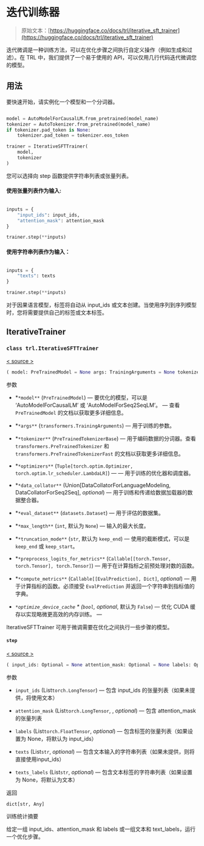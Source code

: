 # 迭代训练器

> 原始文本：[https://huggingface.co/docs/trl/iterative_sft_trainer](https://huggingface.co/docs/trl/iterative_sft_trainer)

迭代微调是一种训练方法，可以在优化步骤之间执行自定义操作（例如生成和过滤）。在 TRL 中，我们提供了一个易于使用的 API，可以仅用几行代码迭代微调您的模型。

## 用法

要快速开始，请实例化一个模型和一个分词器。

```py

model = AutoModelForCausalLM.from_pretrained(model_name)
tokenizer = AutoTokenizer.from_pretrained(model_name)
if tokenizer.pad_token is None:
    tokenizer.pad_token = tokenizer.eos_token

trainer = IterativeSFTTrainer(
    model,
    tokenizer
)

```

您可以选择向 step 函数提供字符串列表或张量列表。

#### 使用张量列表作为输入:

```py

inputs = {
    "input_ids": input_ids,
    "attention_mask": attention_mask
}

trainer.step(**inputs)

```

#### 使用字符串列表作为输入：

```py

inputs = {
    "texts": texts
}

trainer.step(**inputs)

```

对于因果语言模型，标签将自动从 input_ids 或文本创建。当使用序列到序列模型时，您将需要提供自己的标签或文本标签。

## IterativeTrainer

### `class trl.IterativeSFTTrainer`

[< source >](https://github.com/huggingface/trl/blob/v0.7.10/trl/trainer/iterative_sft_trainer.py#L39)

```py
( model: PreTrainedModel = None args: TrainingArguments = None tokenizer: PreTrainedTokenizerBase = None optimizers: Tuple = (None, None) data_collator: Optional = None eval_dataset: Union = None max_length: Optional = None truncation_mode: Optional = 'keep_end' preprocess_logits_for_metrics: Optional = None compute_metrics: Optional = None optimize_device_cache: Optional = False )
```

参数

+   *`*model**` (`PreTrainedModel`) — 要优化的模型，可以是 ‘AutoModelForCausalLM’ 或 ‘AutoModelForSeq2SeqLM’。 — 查看 `PreTrainedModel` 的文档以获取更多详细信息。

+   *`*args**` (`transformers.TrainingArguments`) — 用于训练的参数。

+   *`*tokenizer**` (`PreTrainedTokenizerBase`) — 用于编码数据的分词器。查看 `transformers.PreTrainedTokenizer` 和 `transformers.PreTrainedTokenizerFast` 的文档以获取更多详细信息。

+   *`*optimizers**` (`Tuple[torch.optim.Optimizer, torch.optim.lr_scheduler.LambdaLR]`) — — 用于训练的优化器和调度器。

+   *`*data_collator**` (Union[DataCollatorForLanguageModeling, DataCollatorForSeq2Seq], *optional*) — 用于训练和传递给数据加载器的数据整合器。

+   *`*eval_dataset**` (`datasets.Dataset`) — 用于评估的数据集。

+   *`*max_length**` (`int`, 默认为 `None`) — 输入的最大长度。

+   *`*truncation_mode**` (`str`, 默认为 `keep_end`) — 使用的截断模式，可以是 `keep_end` 或 `keep_start`。

+   *`*preprocess_logits_for_metrics**` (`Callable[[torch.Tensor, torch.Tensor], torch.Tensor]`) — 用于在计算指标之前预处理对数的函数。

+   *`*compute_metrics**` (`Callable[[EvalPrediction], Dict]`, *optional*) — 用于计算指标的函数。必须接受 `EvalPrediction` 并返回一个字符串到指标值的字典。

+   *`*optimize_device_cache` * *(`bool`,* optional*, 默认为 `False`) — 优化 CUDA 缓存以实现略微更高效的内存训练。 —

IterativeSFTTrainer 可用于微调需要在优化之间执行一些步骤的模型。

#### `step`

[< source >](https://github.com/huggingface/trl/blob/v0.7.10/trl/trainer/iterative_sft_trainer.py#L229)

```py
( input_ids: Optional = None attention_mask: Optional = None labels: Optional = None texts: Optional = None texts_labels: Optional = None ) → export const metadata = 'undefined';dict[str, Any]
```

参数

+   `input_ids` (List`torch.LongTensor`) — 包含 input_ids 的张量列表（如果未提供，将使用文本）

+   `attention_mask` (List`torch.LongTensor`, , *optional*) — 包含 attention_mask 的张量列表

+   `labels` (List`torch.FloatTensor`, *optional*) — 包含标签的张量列表（如果设置为 None，将默认为 input_ids）

+   `texts` (List`str`, *optional*) — 包含文本输入的字符串列表（如果未提供，则将直接使用input_ids）

+   `texts_labels` (List`str`, *optional*) — 包含文本标签的字符串列表（如果设置为 None，将默认为文本）

返回

`dict[str, Any]`

训练统计摘要

给定一组 input_ids、attention_mask 和 labels 或一组文本和 text_labels，运行一个优化步骤。
